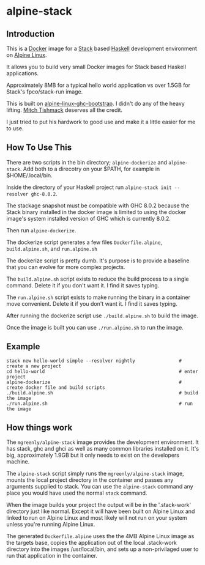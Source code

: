 # alpine-stack

## Introduction

This is a [Docker](https://www.docker.com/) image for a [Stack](http://docs.haskellstack.org/en/stable/README.html) based [Haskell](https://www.haskell.org/) development environment on [Alpine Linux](http://alpinelinux.org/).

It allows you to build very small Docker images for Stack based Haskell applications.

Approximately 8MB for a typical hello world application vs over 1.5GB for Stack's fpco/stack-run image.

This is built on [alpine-linux-ghc-bootstrap](https://github.com/mitchty/alpine-linux-ghc-bootstrap).  I didn't do any of the heavy lifting.  [Mitch Tishmack](https://github.com/mitchty/) deserves all the credit.

I just tried to put his hardwork to good use and make it a little easier for me to use.

## How To Use This

There are two scripts in the bin directory; `alpine-dockerize` and `alpine-stack`.  Add both to a direcotry on your $PATH, for example in $HOME/.local/bin.

Inside the directory of your Haskell project run `alpine-stack init --resolver ghc-8.0.2`.  

The stackage snapshot must be compatible with GHC 8.0.2 because the Stack binary installed in the docker image is limited to using the docker image's system installed version of GHC which is currently 8.0.2.

Then run `alpine-dockerize`.

The dockerize script generates a few files `Dockerfile.alpine`, `build.alpine.sh`, and `run.alpine.sh`

The dockerize script is pretty dumb. It's purpose is to provide a baseline that you can evolve for more complex projects.

The `build.alpine.sh` script exists to reduce the build process to a single command. Delete it if you don't want it. I find it saves typing.

The `run.alpine.sh` script exists to make running the binary in a container move convenient.  Delete it if you don't want it.  I find it saves typing.

After running the dockerize script use `./build.alpine.sh` to build the image.

Once the image is built you can use `./run.alpine.sh` to run the image.

## Example

```
stack new hello-world simple --resolver nightly                # create a new project
cd hello-world                                                 # enter project
alpine-dockerize                                               # create docker file and build scripts
./build.alpine.sh                                              # build the image
./run.alpine.sh                                                # run the image
```



## How things work

The `mgreenly/alpine-stack` image provides the development environment.  It has stack, ghc and ghci as well as many common libraries installed on it.  It's big, approximately 1.9GB but it only needs to exist on the developers machine.

The `alpine-stack` script simply runs the `mgreenly/alpine-stack` image, mounts the local project directory in the container and passes any arguments supplied to stack.  You can use the `alpine-stack` command any place you would have used the normal `stack` command.

When the image builds your project the output will be in the '.stack-work' directory just like normal.  Except it will have been built on Alpine Linux and linked to run on Alpine Linux and most likely will not run on your system unless you're running Alpine Linux.

The generated `Dockerfile.alpine` uses the the 4MB Alpine Linux image as the targets base, copies the application out of the local .stack-work directory into the images /usr/local/bin, and sets up a non-privilaged user to run that application in the container.
